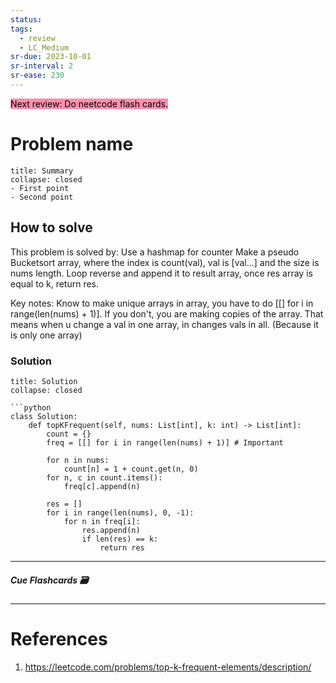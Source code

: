 ```yaml
---
status: 
tags:
  - review
  - LC_Medium
sr-due: 2023-10-01
sr-interval: 2
sr-ease: 230
---
```


<mark style="background: #FF5582A6;">Next review: Do neetcode flash cards.</mark>

# Problem name
```ad-tldr
title: Summary
collapse: closed
- First point
- Second point
```
## How to solve

This problem is solved by:
Use a hashmap for counter
Make a pseudo Bucketsort array, where the index is count(val), val is [val...] and the size is nums length.
Loop reverse and append it to result array, once res array is equal to k, return res.

Key notes:
Know to make unique arrays in array, you have to do [[] for i in range(len(nums) + 1)]. If you don't, you are making copies of the array. That means when u change a val in one array, in changes vals in all. (Because it is only one array)

### Solution
```ad-tldr
title: Solution
collapse: closed

```python
class Solution:
    def topKFrequent(self, nums: List[int], k: int) -> List[int]:
        count = {}
        freq = [[] for i in range(len(nums) + 1)] # Important

        for n in nums:
            count[n] = 1 + count.get(n, 0)
        for n, c in count.items():
            freq[c].append(n)
        
        res = []
        for i in range(len(nums), 0, -1):
            for n in freq[i]:
                res.append(n)
                if len(res) == k:
                    return res
```

---
##### Cue Flashcards 🗃

---
# References
1. https://leetcode.com/problems/top-k-frequent-elements/description/

